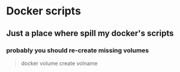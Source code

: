 # Docker scripts

## Just a place where spill my docker's scripts

### probably you should re-create missing volumes

> docker volume create  volname







